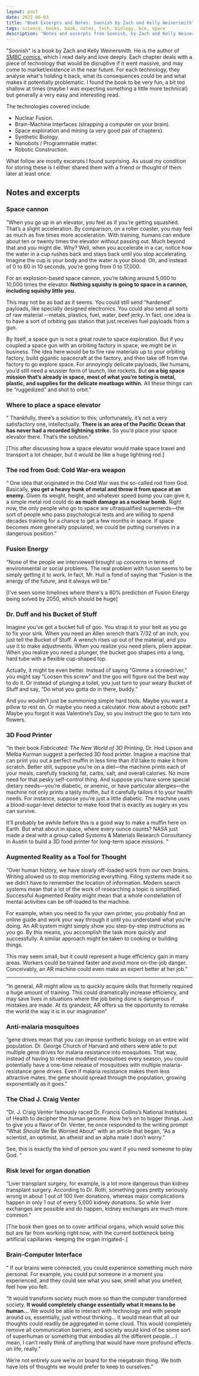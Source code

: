 ```yaml
---
layout: post
date: 2022-06-03
title: "Book Excerpts and Notes: Soonish by Zach and Kelly Weinersmith"
tags: science, books, book, notes, tech, biology, bce, space
description: "Notes and excerpts from Soonish, by Zach and Kelly Weinersmith."
---
```


"Soonish" is a book by Zach and Kelly Weinersmith. He is the author of [SMBC comics](www.smbc-comics.com), which I read daily and love deeply.
Each chapter deals with a piece of technology that would be disruptive if it went massive, and may come to market/existence in the near future. For each technology, they analyse what's holding it back, what its consequences could be and what makes it potentially problematic. I found the book to be very fun, a bit too shallow at times (maybe I was expecting something a little more technical) but generally a very easy and interesting read.

The technologies covered include:
- Nuclear Fusion.
- Brain-Machine Interfaces (strapping a computer on your brain).
- Space exploration and mining (a very good pair of chapters).
- Synthetic Biology.
- Nanobots / Programmable matter.
- Robotic Construction.

What follow are mostly excerpts I found surprising. As usual my condition for storing these is I either shared them with a friend or thought of them later at least once. 

## Notes and excerpts

### Space cannon
"When you go up in an elevator, you feel as if you’re getting squashed. That’s a slight acceleration. By comparison, on a roller coaster, you may feel as much as five times more acceleration. With training, humans can endure about ten or twenty times the elevator without passing out. Much beyond that and you might die. Why? Well, when you accelerate in a car, notice how the water in a cup rushes back and stays back until you stop accelerating. Imagine the cup is your body and the water is your blood. Oh, and instead of 0 to 60 in 10 seconds, you’re going from 0 to 17,000.

For an explosion-based space cannon, you’re talking around 5,000 to 10,000 times the elevator. **Nothing squishy is going to space in a cannon, including squishy little you.**

This may not be as bad as it seems. You could still send “hardened” payloads, like specially designed electronics. You could also send all sorts of raw material --metals, plastics, fuel, water, beef jerky. In fact, one idea is to have a sort of orbiting gas station that just receives fuel payloads from a gun.

By itself, a space gun is not a great route to space exploration. But if you coupled a space gun with an orbiting factory in space, we might be in business. The idea here would be to fire raw materials up to your orbiting factory, build gigantic spacecraft at the factory, and then take off from the factory to go explore space. For annoyingly delicate payloads, like humans, you’d still need a wussier form of launch, like rockets. But **on a big space mission that’s already in space, most of what you’re toting is metal, plastic, and supplies for the delicate meatbags within.** All these things can be “ruggedized” and shot to orbit."

### Where to place a space elevator 
“ Thankfully, there’s a solution to this; unfortunately, it’s not a very satisfactory one, intellectually. **There is an area of the Pacific Ocean that has never had a recorded lightning strike.** So you’d place your space elevator there. That’s the solution.”

[This after discussing how a space elevator would make space travel and transport a lot cheaper, but it would be like a huge lightning rod.]

### The rod from God: Cold War-era weapon
“ One idea that originated in the Cold War was the so-called rod from God. Basically, **you get a heavy hunk of metal and throw it from space at an enemy.** Given its weight, height, and whatever speed bump you can give it, a simple metal rod could do **as much damage as a nuclear bomb.** Right now, the only people who go to space are ultraqualified supernerds—the sort of people who pass psychological tests and are willing to spend decades training for a chance to get a few months in space. If space becomes more generally populated, we could be putting ourselves in a dangerous position.”

### Fusion Energy
“None of the people we interviewed brought up concerns in terms of environmental or social problems. The real problem with fusion seems to be simply getting it to work. In fact, Mr. Hull is fond of saying that “Fusion is the energy of the future, and it always will be."

[I've seen some timelines where there's a 80% prediction of Fusion Energy being solved by 2050, which should be huge]

### Dr. Duff and his Bucket of Stuff
Imagine you’ve got a bucket full of goo. You strap it to your belt as you go to fix your sink. When you need an Allen wrench that’s 7/32 of an inch, you just tell the Bucket of Stuff. A wrench rises up out of the material, and you use it to make adjustments. When you realize you need pliers, pliers appear. When you realize you need a plunger, the bucket goo shapes into a long, hard tube with a flexible cup-shaped top.

Actually, it might be even better. Instead of saying “Gimme a screwdriver,” you might say “Loosen this screw” and the goo will figure out the best way to do it. Or instead of plunging a toilet, you just turn to your weary Bucket of Stuff and say, “Do what you gotta do in there, buddy.”

And you wouldn’t just be summoning simple hard tools. Maybe you want a pillow to rest on. Or maybe you need a calculator. How about a robotic pet? Maybe you forgot it was Valentine’s Day, so you instruct the goo to turn into flowers.

### 3D Food Printer
“In their book *Fabricated: The New World of 3D Printing*, Dr. Hod Lipson and Melba Kurman suggest a perfected 3D food printer. Imagine a machine that can print you out a perfect muffin in less time than it’d take to make it from scratch. Better still, suppose you’re on a diet—the machine prints each of your meals, carefully tracking fat, carbs, salt, and overall calories. No more need for that pesky self-control thing.
And suppose you have some special dietary needs—you’re diabetic, or anemic, or have particular allergies—the machine not only prints a tasty muffin, but it carefully tailors it to your health needs. For instance, suppose you’re just a little diabetic. The machine uses a blood-sugar-level detector to make food that is exactly as sugary as you can survive.

It’ll probably be awhile before this is a good way to make a muffin here on Earth. But what about in space, where every ounce counts?
NASA just made a deal with a group called Systems & Materials Research Consultancy in Austin to build a 3D food printer for long-term space missions. ”

### Augmented Reality as a Tool for Thought
“Over human history, we have slowly off-loaded work from our own brains. Writing allowed us to stop memorizing everything. Filing systems made it so we didn’t have to remember the location of information. Modern search systems mean that a lot of the work of researching a topic is simplified. Successful Augmented Reality might mean that a whole constellation of mental activities can be off-loaded to the machine.

For example, when you need to fix your own printer, you probably find an online guide and work your way through it until you understand what you’re doing. An AR system might simply show you step-by-step instructions as you go. By this means, you accomplish the task more quickly and successfully. A similar approach might be taken to cooking or building things.

This may seem small, but it could represent a huge efficiency gain in many areas. Workers could be trained faster and avoid more on-the-job danger. Conceivably, an AR machine could even make an expert better at her job.”

---
“In general, AR might allow us to quickly acquire skills that formerly required a huge amount of training. This could dramatically increase efficiency, and may save lives in situations where the job being done is dangerous if mistakes are made.
At its grandest, AR offers us the opportunity to remake the world the way it is in our imagination”

### Anti-malaria mosquitoes
“gene drives mean that you can impose synthetic biology on an entire wild population. Dr. George Church of Harvard and others were able to put multiple gene drives for malaria resistance into mosquitoes. That way, instead of having to release modified mosquitoes every season, you could potentially have a one-time release of mosquitoes with multiple malaria-resistance gene drives. Even if malaria resistance makes them less attractive mates, the gene should spread through the population, growing exponentially as it goes.”

### The Chad J. Craig Venter
“Dr. J. Craig Venter famously raced Dr. Francis Collins’s National Institutes of Health to decipher the human genome. Now he’s on to bigger things. Just to give you a flavor of Dr. Venter, he once responded to the writing prompt “What *Should* We Be Worried About” with an article that began, “As a scientist, an optimist, an atheist and an alpha male I don’t worry.”

See, this is exactly the kind of person you want if you need someone to play God. ”

### Risk level for organ donation
“Liver transplant surgery, for example, is a lot more dangerous than kidney transplant surgery. According to Dr. Roth, something goes pretty seriously wrong in about 1 out of 100 liver donations, whereas major complications happen in only 1 out of every 5,000 kidney donations. So while liver exchanges are possible and do happen, kidney exchanges are much more common.”

[The book then goes on to cover artificial organs, which would solve this but are far from working right now, with the current bottleneck being artificial capillaries -keeping the organ irrigated-.]

### Brain-Computer Interface
“ If our brains were connected, you could experience something much more personal. For example, you could put someone in a moment you experienced, and they could see what you saw, smell what you smelled, feel how you felt.

“It would transform society much more so than the computer transformed society. **It would completely change essentially what it means to be human...** We would be able to interact with technology and with people around us, essentially, just without thinking... It would mean that all our thoughts could readily be aggregated in some cloud. This would completely remove all communication barriers, and society would kind of be some sort of superhuman or something that embodies all the different people... I mean, I can’t really think of anything that would have more profound effects on life, really.”

We’re not entirely sure we’re on board for the megabrain thing. We both have lots of thoughts we would prefer to keep to ourselves.”